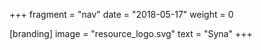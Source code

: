 +++
fragment = "nav"
date = "2018-05-17"
weight = 0

[branding]
  image = "resource_logo.svg"
  text = "Syna"
+++
